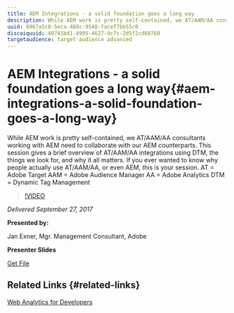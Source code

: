```yaml
---
title: AEM Integrations - a solid foundation goes a long way
description: While AEM work is pretty self-contained, we AT/AAM/AA consultants working with AEM need to collaborate with our AEM counterparts. This session gives a brief overview of AT/AAM/AA integrations using DTM, the things we look for, and why it all matters. If you ever wanted to know why people actually use AT/AAM/AA, or even AEM, this is your session.   AT = Adobe Target  AAM = Adobe Audience Manager  AA = Adobe Analytics  DTM = Dynamic Tag Management
uuid: 6967a5c8-5eca-488c-9548-facef7bb55c0
discoiquuid: 40741bd1-4995-4627-9c7c-2d5f2cd68760
targetaudience: target-audience advanced
---
```


# AEM Integrations - a solid foundation goes a long way{#aem-integrations-a-solid-foundation-goes-a-long-way}

While AEM work is pretty self-contained, we AT/AAM/AA consultants working with AEM need to collaborate with our AEM counterparts. This session gives a brief overview of AT/AAM/AA integrations using DTM, the things we look for, and why it all matters. If you ever wanted to know why people actually use AT/AAM/AA, or even AEM, this is your session.   AT = Adobe Target  AAM = Adobe Audience Manager  AA = Adobe Analytics  DTM = Dynamic Tag Management

>[!VIDEO](https://video.tv.adobe.com/v/19833/?quality=9)

*Delivered September 27, 2017*

**Presented by:**

Jan Exner, Mgr. Management Consultant, Adobe

**Presenter Slides**

[Get File](assets/170927-aem-gems-integrations.pdf)

## Related Links {#related-links}

[Web Analytics for Developers](https://webanalyticsfordevelopers.com/)

<!--
[Get back to the Overview](https://helpx.adobe.com/experience-manager/kt/eseminars/gems/aem-index.html)
-->
